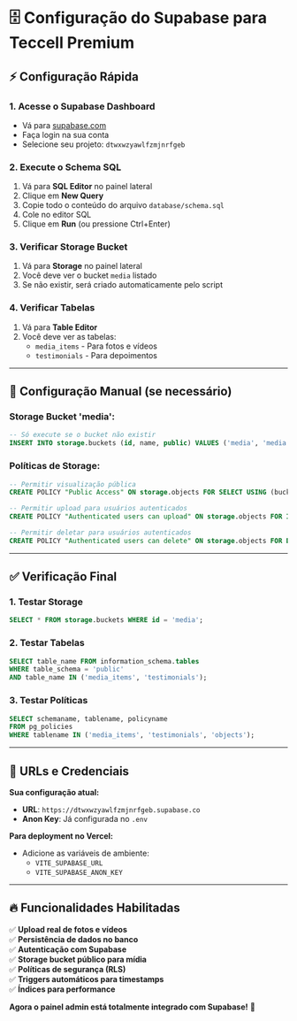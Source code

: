 # 🗄️ Configuração do Supabase para Teccell Premium

## ⚡ Configuração Rápida

### 1. **Acesse o Supabase Dashboard**
- Vá para [supabase.com](https://supabase.com)
- Faça login na sua conta
- Selecione seu projeto: `dtwxwzyawlfzmjnrfgeb`

### 2. **Execute o Schema SQL**
1. Vá para **SQL Editor** no painel lateral
2. Clique em **New Query**
3. Copie todo o conteúdo do arquivo `database/schema.sql`
4. Cole no editor SQL
5. Clique em **Run** (ou pressione Ctrl+Enter)

### 3. **Verificar Storage Bucket**
1. Vá para **Storage** no painel lateral
2. Você deve ver o bucket `media` listado
3. Se não existir, será criado automaticamente pelo script

### 4. **Verificar Tabelas**
1. Vá para **Table Editor**
2. Você deve ver as tabelas:
   - `media_items` - Para fotos e vídeos
   - `testimonials` - Para depoimentos

---

## 🔧 Configuração Manual (se necessário)

### Storage Bucket 'media':
```sql
-- Só execute se o bucket não existir
INSERT INTO storage.buckets (id, name, public) VALUES ('media', 'media', true);
```

### Políticas de Storage:
```sql
-- Permitir visualização pública
CREATE POLICY "Public Access" ON storage.objects FOR SELECT USING (bucket_id = 'media');

-- Permitir upload para usuários autenticados
CREATE POLICY "Authenticated users can upload" ON storage.objects FOR INSERT WITH CHECK (bucket_id = 'media' AND auth.role() = 'authenticated');

-- Permitir deletar para usuários autenticados
CREATE POLICY "Authenticated users can delete" ON storage.objects FOR DELETE USING (bucket_id = 'media' AND auth.role() = 'authenticated');
```

---

## ✅ Verificação Final

### 1. **Testar Storage**
```sql
SELECT * FROM storage.buckets WHERE id = 'media';
```

### 2. **Testar Tabelas**
```sql
SELECT table_name FROM information_schema.tables 
WHERE table_schema = 'public' 
AND table_name IN ('media_items', 'testimonials');
```

### 3. **Testar Políticas**
```sql
SELECT schemaname, tablename, policyname 
FROM pg_policies 
WHERE tablename IN ('media_items', 'testimonials', 'objects');
```

---

## 🚀 URLs e Credenciais

**Sua configuração atual:**
- **URL**: `https://dtwxwzyawlfzmjnrfgeb.supabase.co`
- **Anon Key**: Já configurada no `.env`

**Para deployment no Vercel:**
- Adicione as variáveis de ambiente:
  - `VITE_SUPABASE_URL`
  - `VITE_SUPABASE_ANON_KEY`

---

## 🔥 Funcionalidades Habilitadas

✅ **Upload real de fotos e vídeos**  
✅ **Persistência de dados no banco**  
✅ **Autenticação com Supabase**  
✅ **Storage bucket público para mídia**  
✅ **Políticas de segurança (RLS)**  
✅ **Triggers automáticos para timestamps**  
✅ **Índices para performance**

**Agora o painel admin está totalmente integrado com Supabase!** 🎯